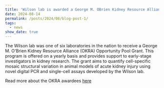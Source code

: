 ```yaml
---
title: 'Wilson lab is awarded a George M. OBrien Kidney Resource Alliance Opportunity Pool Grant'
date: 2024-08-14
permalink: /posts/2024/08/blog-post-1/
tags:
  - news
show_date: true 
---
```

The Wilson lab was one of six laboratories in the nation to receive a George M. O'Brien Kidney Resource Alliance (OKRA) Opportunity Pool Grant. This program is offered on a yearly basis and provides support to early-stage investigators in kidney research. The grant aims to quantify cell-specific mosaic structural variation in animal models of acute kidney injury using novel digital PCR and single-cell assays developed by the Wilson lab.  

Read more about the OKRA awardees [here](https://www.uab.edu/okra/funding/okra-opportunity-pool-program)
